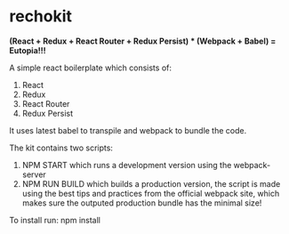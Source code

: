 # rechokit
**(React + Redux + React Router + Redux Persist) * (Webpack + Babel) = Eutopia!!!**


A simple react boilerplate which consists of:
1. React
2. Redux
3. React Router
4. Redux Persist

It uses latest babel to transpile and webpack to bundle the code.

The kit contains two scripts:
1. NPM START which runs a development version using the webpack-server
2. NPM RUN BUILD which builds a production version, the script is made using the best tips and practices from the official webpack site, which makes sure the outputed production bundle has the minimal size!

To install run:
npm install
